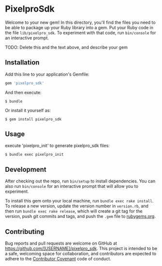 # PixelproSdk

Welcome to your new gem! In this directory, you'll find the files you need to be able to package up your Ruby library into a gem. Put your Ruby code in the file `lib/pixelpro_sdk`. To experiment with that code, run `bin/console` for an interactive prompt.

TODO: Delete this and the text above, and describe your gem

## Installation

Add this line to your application's Gemfile:

```ruby
gem 'pixelpro_sdk'
```

And then execute:

    $ bundle

Or install it yourself as:

    $ gem install pixelpro_sdk

## Usage
execute 'pixelpro_init' to generate pixelpro_sdk files:

    $ bundle exec pixelpro_init

## Development

After checking out the repo, run `bin/setup` to install dependencies. You can also run `bin/console` for an interactive prompt that will allow you to experiment.

To install this gem onto your local machine, run `bundle exec rake install`. To release a new version, update the version number in `version.rb`, and then run `bundle exec rake release`, which will create a git tag for the version, push git commits and tags, and push the `.gem` file to [rubygems.org](https://rubygems.org).

## Contributing

Bug reports and pull requests are welcome on GitHub at https://github.com/[USERNAME]/pixelpro_sdk. This project is intended to be a safe, welcoming space for collaboration, and contributors are expected to adhere to the [Contributor Covenant](contributor-covenant.org) code of conduct.
